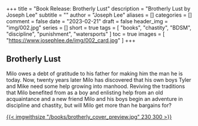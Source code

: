 +++
title = "Book Release: Brotherly Lust"
description = "Brotherly Lust by Joseph Lee"
subtitle = ""
author = "Joseph Lee"
aliases = []
categories = []
comment = false
date = "2023-02-21"
draft = false
header_img = "img/002.jpg"
series = []
short = true
tags = [
  "books",
  "chastity",
  "BDSM",
  "discipline",
  "punishment",
  "watersports"
]
toc = true
images = [ "https://www.josephlee.de/img/002_card.jpg" ]
+++

<!--more-->

## Brotherly Lust

Milo owes a debt of gratitude to his father for making him the man he is today. Now, twenty years later Milo has discovered that his own boys Tyler and Mike need some help growing into manhood. Reviving the traditions that Milo benefited from as a boy and enlisting help from an old acquaintance and a new friend Milo and his boys begin an adventure in discipline and chastity, but will Milo get more than he bargains for?

[{{< imgwithsize "/books/brotherly_cover_preview.jpg" 230 300 >}}](https://read.amazon.com/kp/embed?asin=B0BWFGTMX4&preview=newtab&linkCode=kpe&ref_=cm_sw_r_kb_dp_D48H7WZ930KZHP49J9GH&tag=josephlee090-20)